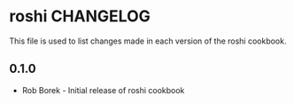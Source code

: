 # roshi CHANGELOG

This file is used to list changes made in each version of the roshi cookbook.

## 0.1.0
- Rob Borek - Initial release of roshi cookbook
